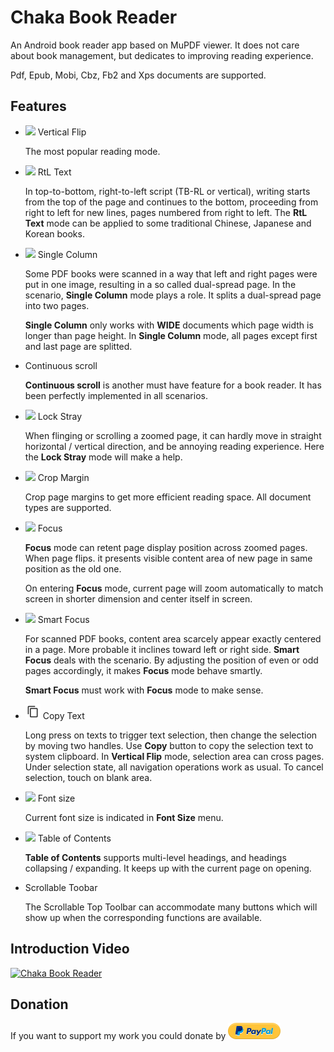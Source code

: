 # Chaka Book Reader
An Android book reader app based on MuPDF viewer. It does not care about book management, but dedicates to improving reading experience.

Pdf, Epub, Mobi, Cbz, Fb2 and Xps documents are supported.

## Features
- <img src="resources/flip_vertical.png"> Vertical Flip

  The most popular reading mode.

- <img src="resources/text_left.png"> RtL Text

  In top-to-bottom, right-to-left script (TB-RL or vertical), writing starts from the top of the page and continues to the bottom, proceeding from right to left for new lines, pages numbered from right to left. The **RtL Text** mode can be applied to some traditional Chinese, Japanese and Korean books.

- <img src="resources/single_column.png"> Single Column

  Some PDF books were scanned in a way that left and right pages were put in one image, resulting in a so called dual-spread page. In the scenario, **Single Column** mode plays a role. It splits a dual-spread page into two pages.

  **Single Column** only works with **WIDE** documents which page width is longer than page height. In **Single Column** mode, all pages except first and last page are splitted.

- Continuous scroll

  **Continuous scroll** is another must have feature for a book reader. It has been perfectly implemented in all scenarios.

- <img src="resources/lock.png"> Lock Stray

  When flinging or scrolling a zoomed page, it can hardly move in straight horizontal / vertical direction, and be annoying reading experience. Here the **Lock Stray** mode will make a help.

- <img src="resources/crop_margin.png"> Crop Margin

  Crop page margins to get more efficient reading space. All document types are supported.

- <img src="resources/focus.png"> Focus

  **Focus** mode can retent page display position across zoomed pages. When page flips. it presents visible content area of new page in same position as the old one.

  On entering **Focus** mode, current page will zoom automatically to match screen in shorter dimension and center itself in screen.

- <img src="resources/smart_focus.png"> Smart Focus

  For scanned PDF books, content area scarcely appear exactly centered in a page. More probable it inclines toward left or right side. **Smart Focus** deals with the scenario. By adjusting the position of even or odd pages accordingly, it makes **Focus** mode behave smartly.

  **Smart Focus** must work with **Focus** mode to make sense.

- <img src="resources/copy.png"> Copy Text

  Long press on texts to trigger text selection, then change the selection by moving two handles. Use **Copy** button to copy the selection text to system clipboard. In **Vertical Flip** mode, selection area can cross pages. Under selection state, all navigation operations work as usual. To cancel selection, touch on blank area.

- <img src="resources/format.png"> Font size

  Current font size is indicated in **Font Size** menu.

- <img src="resources/toc.png"> Table of Contents

  **Table of Contents** supports multi-level headings, and headings collapsing / expanding. It keeps up with the current page on opening.

- Scrollable Toobar

  The Scrollable Top Toolbar can accommodate many buttons which will show up when the corresponding functions are available.

## Introduction Video
[![Chaka Book Reader](https://img.youtube.com/vi/KkB2vlDj_6g/0.jpg)](https://youtu.be/KkB2vlDj_6g)

## Donation
If you want to support my work you could donate by [![donate](resources/paypal-logo.png)](https://paypal.me/timelegend)
